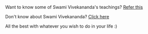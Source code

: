 ﻿Want to know some of Swami Vivekananda's teachings? [Refer this](teachings-of-swami-vivekananda/quotes.md)

Don't know about Swami Vivekananda? [Click here](http://en.wikipedia.org/wiki/Swami_Vivekananda)

All the best with whatever you wish to do in your life :)
